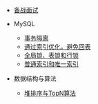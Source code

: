 
* [备战面试](./docs/a-1备战面试.md)
  
* MySQL
  * [事务隔离](./docs/MySQL/事务隔离.md)
  * [通过索引优化，避免回表](./docs/MySQL/如何通过索引优化，避免回表.md)
  * [全局锁、表锁和行锁](./docs/MySQL/全局锁、表级锁和行锁.md)
  * [普通索引和唯一索引](./docs/MySQL/普通索引和唯一索引.md)
  
* 数据结构与算法
  * [堆排序与TopN算法](./docs/算法/TopK.md)


